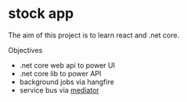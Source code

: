 # stock app

The aim of this project is to learn react and .net core. 

Objectives
- .net core web api to power UI
- .net core lib to power API
- background jobs via hangfire
- service bus via [mediator](https://github.com/jbogard/MediatR)	
